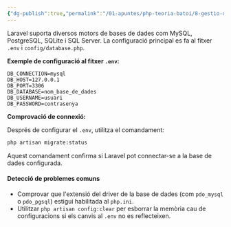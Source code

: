 ```yaml
---
{"dg-publish":true,"permalink":"/01-apuntes/php-teoria-batoi/8-gestio-de-dades-amb-laravel/2-configuracio-inicial/"}
---
```



Laravel suporta diversos motors de bases de dades com MySQL, PostgreSQL, SQLite i SQL Server. La configuració principal es fa al fitxer `.env` i `config/database.php`.

**Exemple de configuració al fitxer `.env`:**
```env
DB_CONNECTION=mysql
DB_HOST=127.0.0.1
DB_PORT=3306
DB_DATABASE=nom_base_de_dades
DB_USERNAME=usuari
DB_PASSWORD=contrasenya
```

**Comprovació de connexió:**

Després de configurar el `.env`, utilitza el comandament:
```bash
php artisan migrate:status
```
Aquest comandament confirma si Laravel pot connectar-se a la base de dades configurada.

#### **Detecció de problemes comuns**

- Comprovar que l'extensió del driver de la base de dades (com `pdo_mysql` o `pdo_pgsql`) estigui habilitada al `php.ini`.
- Utilitzar `php artisan config:clear` per esborrar la memòria cau de configuracions si els canvis al `.env` no es reflecteixen. 
